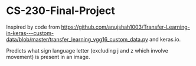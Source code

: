 # CS-230-Final-Project

Inspired by code from https://github.com/anujshah1003/Transfer-Learning-in-keras---custom-data/blob/master/transfer_learning_vgg16_custom_data.py and keras.io.    
  
  
Predicts what sign language letter (excluding j and z which involve movement) is present in an image.
